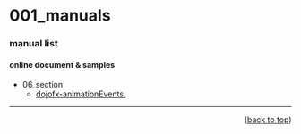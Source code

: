 <a name="topage"></a>

# 001_manuals

### manual list

#### online document & samples
* 06_section
   * [dojofx-animationEvents.](https://dojotoolkit.org/reference-guide/1.8/dojo/fx/easing.html)
-----

<p align="right">(<a href="#topage">back to top</a>)</p>
<br/>
<br/>
